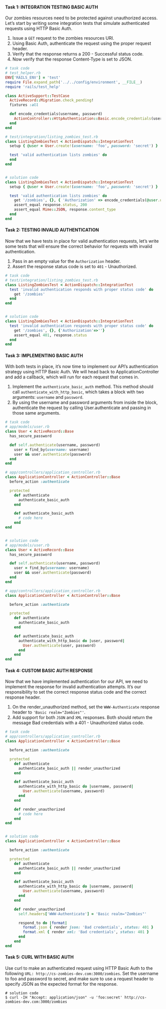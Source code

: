 #### Task 1: INTEGRATION TESTING BASIC AUTH
Our zombies resources need to be protected against unauthorized access. Let’s start by writing some integration tests that simulate authenticated requests using HTTP Basic Auth.

1. Issue a `GET` request to the zombies resources URI.
2. Using Basic Auth, authenticate the request using the proper request header.
3. Verify that the response returns a 200 - Successful status code.
4. Now verify that the response Content-Type is set to JSON.

```ruby
# task code
# test_helper.rb
ENV['RAILS_ENV'] = 'test'
require File.expand_path('../../config/environment', __FILE__)
require 'rails/test_help'

class ActiveSupport::TestCase
  ActiveRecord::Migration.check_pending!
  fixtures :all

  def encode_credentials(username, password)
    ActionController::HttpAuthentication::Basic.encode_credentials(username, password)
  end
end

# test/integration/listing_zombies_test.rb
class ListingZombiesTest < ActionDispatch::IntegrationTest
  setup { @user = User.create!(username: 'foo', password: 'secret') }

  test 'valid authentication lists zombies' do
  end
end


# solution code
class ListingZombiesTest < ActionDispatch::IntegrationTest
  setup { @user = User.create!(username: 'foo', password: 'secret') }

  test 'valid authentication lists zombies' do
  	get '/zombies', {}, { 'Authorization' => encode_credentials(@user.username, @user.password) }
  	assert_equal response.status, 200
  	assert_equal Mime::JSON, response.content_type
  end
end
```

#### Task 2: TESTING INVALID AUTHENTICATION
Now that we have tests in place for valid authentication requests, let’s write some tests that will ensure the correct behavior for requests with invalid authentication.

1. Pass in an empty value for the `Authorization` header.
2. Assert the response status code is set to `401` - Unauthorized.

```ruby
# task code
# test/integration/listing_zombies_test.rb
class ListingZombiesTest < ActionDispatch::IntegrationTest
  test 'invalid authentication responds with proper status code' do
    get '/zombies'
  end
end


# solution code
class ListingZombiesTest < ActionDispatch::IntegrationTest
  test 'invalid authentication responds with proper status code' do
    get '/zombies', {}, {'Authorization'=>''}
    assert_equal 401, response.status
  end
end
```

#### Task 3: IMPLEMENTING BASIC AUTH
With both tests in place, it’s now time to implement our API’s authentication strategy using HTTP Basic Auth. We will head back to ApplicationController and add a callback, which will run for each request that comes in.

1. Implement the `authenticate_basic_auth` method. This method should call `authenticate_with_http_basic`, which takes a block with two arguments: `username` and `password`.
2. By using the username and password arguments from inside the block, authenticate the request by calling User.authenticate and passing in those same arguments.

```ruby
# task code
# app/models/user.rb
class User < ActiveRecord::Base
  has_secure_password

  def self.authenticate(username, password)
    user = find_by(username: username)
    user && user.authenticate(password)
  end
end

# app/controllers/application_controller.rb
class ApplicationController < ActionController::Base
  before_action :authenticate

  protected
    def authenticate
      authenticate_basic_auth
    end

    def authenticate_basic_auth
      # code here
    end
end


# solution code
# app/models/user.rb
class User < ActiveRecord::Base
  has_secure_password

  def self.authenticate(username, password)
    user = find_by(username: username)
    user && user.authenticate(password)
  end
end

# app/controllers/application_controller.rb
class ApplicationController < ActionController::Base

  before_action :authenticate

  protected
    def authenticate
      authenticate_basic_auth
    end

    def authenticate_basic_auth
      authenticate_with_http_basic do |user, password|
        User.authenticate(user, password)
      end
    end
end
```

#### Task 4: CUSTOM BASIC AUTH RESPONSE
Now that we have implemented authentication for our API, we need to implement the response for invalid authentication attempts. It’s our responsibility to set the correct response status code and the correct response header.

1. On the render_unauthorized method, set the `WWW-Authenticate` response header to `'Basic realm="Zombies"'`.
2. Add support for both `JSON` and `XML` responses. Both should return the message Bad credentials with a 401 - Unauthorized status code.

```ruby
# task code
# app/controllers/application_controller.rb
class ApplicationController < ActionController::Base

  before_action :authenticate

  protected
    def authenticate
      authenticate_basic_auth || render_unauthorized
    end

    def authenticate_basic_auth
      authenticate_with_http_basic do |username, password|
        User.authenticate(username, password)
      end
    end

    def render_unauthorized
      # code here
    end
end


# solution code
class ApplicationController < ActionController::Base

  before_action :authenticate

  protected
    def authenticate
      authenticate_basic_auth || render_unauthorized
    end

    def authenticate_basic_auth
      authenticate_with_http_basic do |username, password|
        User.authenticate(username, password)
      end
    end

    def render_unauthorized
      self.headers['WWW-Authenticate'] = 'Basic realm="Zombies"'

      respond_to do |format|
        format.json { render json: 'Bad credentials', status: 401 }
        format.xml { render xml: 'Bad credentials', status: 401 }
      end
    end
end
```

#### Task 5: CURL WITH BASIC AUTH
Use curl to make an authenticated request using HTTP Basic Auth to the following `URL: http://cs-zombies-dev.com:3000/zombies`. Set the username to foo and password to secret, and make sure to use a request header to specify JSON as the expected format for the response.

```
# solution code
$ curl -IH "Accept: application/json" -u 'foo:secret' http://cs-zombies-dev.com:3000/zombies
```
